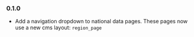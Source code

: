 ### 0.1.0

* Add a navigation dropdown to national data pages. These pages now use a new cms layout: `region_page`